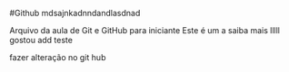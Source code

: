 #Github
mdsajnkadnndandlasdnad

Arquivo da aula de Git e GitHub para iniciante
Este é um a
saiba mais lllll
gostou add teste

fazer alteração no git hub
